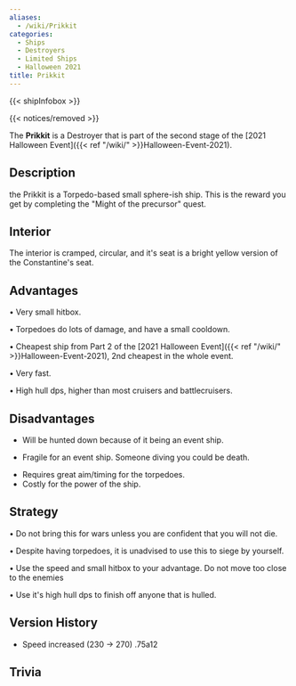 ```yaml
---
aliases:
  - /wiki/Prikkit
categories:
  - Ships
  - Destroyers
  - Limited Ships
  - Halloween 2021
title: Prikkit
---
```


{{< shipInfobox >}}

{{< notices/removed >}}

The **Prikkit** is a Destroyer that is part of the second stage of the [2021 Halloween Event]({{< ref "/wiki/" >}}Halloween-Event-2021).

## Description

the Prikkit is a Torpedo-based small sphere-ish ship. This is the reward you get by completing the "Might of the precursor" quest.

## Interior

The interior is cramped, circular, and it's seat is a bright yellow version of the Constantine's seat.

## Advantages

• Very small hitbox.

• Torpedoes do lots of damage, and have a small cooldown.

• Cheapest ship from Part 2 of the [2021 Halloween Event]({{< ref "/wiki/" >}}Halloween-Event-2021), 2nd cheapest in the whole event.

• Very fast.

• High hull dps, higher than most cruisers and battlecruisers.

## Disadvantages

- Will be hunted down because of it being an event ship.

<!-- -->

- Fragile for an event ship. Someone diving you could be death.

<!-- -->

- Requires great aim/timing for the torpedoes.
- Costly for the power of the ship.

## Strategy

• Do not bring this for wars unless you are confident that you will not die.

• Despite having torpedoes, it is unadvised to use this to siege by yourself.

• Use the speed and small hitbox to your advantage. Do not move too close to the enemies

• Use it's high hull dps to finish off anyone that is hulled.

## Version History

- Speed increased (230 -> 270) .75a12

## Trivia
